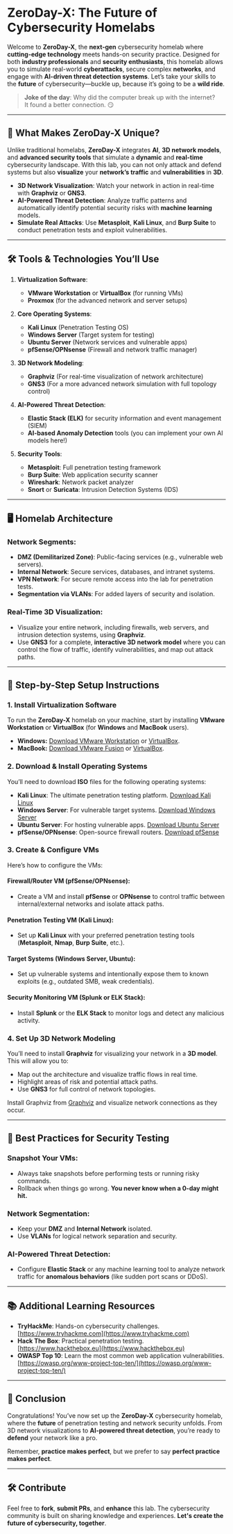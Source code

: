 # ZeroDay-X: The Future of Cybersecurity Homelabs

Welcome to **ZeroDay-X**, the **next-gen** cybersecurity homelab where **cutting-edge technology** meets hands-on security practice. Designed for both **industry professionals** and **security enthusiasts**, this homelab allows you to simulate real-world **cyberattacks**, secure complex **networks**, and engage with **AI-driven threat detection systems**. Let’s take your skills to the **future** of cybersecurity—buckle up, because it’s going to be a **wild ride**.

> **Joke of the day**: Why did the computer break up with the internet?  
> It found a better connection. 😏

---

## 🚀 **What Makes ZeroDay-X Unique?**

Unlike traditional homelabs, **ZeroDay-X** integrates **AI**, **3D network models**, and **advanced security tools** that simulate a **dynamic** and **real-time** cybersecurity landscape. With this lab, you can not only attack and defend systems but also **visualize** your **network’s traffic** and **vulnerabilities** in **3D**.

- **3D Network Visualization**: Watch your network in action in real-time with **Graphviz** or **GNS3**.
- **AI-Powered Threat Detection**: Analyze traffic patterns and automatically identify potential security risks with **machine learning** models.
- **Simulate Real Attacks**: Use **Metasploit**, **Kali Linux**, and **Burp Suite** to conduct penetration tests and exploit vulnerabilities.

---

## 🛠️ **Tools & Technologies You’ll Use**

1. **Virtualization Software**:
   - **VMware Workstation** or **VirtualBox** (for running VMs)
   - **Proxmox** (for the advanced network and server setups)

2. **Core Operating Systems**:
   - **Kali Linux** (Penetration Testing OS)
   - **Windows Server** (Target system for testing)
   - **Ubuntu Server** (Network services and vulnerable apps)
   - **pfSense/OPNsense** (Firewall and network traffic manager)

3. **3D Network Modeling**:
   - **Graphviz** (For real-time visualization of network architecture)
   - **GNS3** (For a more advanced network simulation with full topology control)

4. **AI-Powered Threat Detection**:
   - **Elastic Stack (ELK)** for security information and event management (SIEM)
   - **AI-based Anomaly Detection** tools (you can implement your own AI models here!)

5. **Security Tools**:
   - **Metasploit**: Full penetration testing framework
   - **Burp Suite**: Web application security scanner
   - **Wireshark**: Network packet analyzer
   - **Snort** or **Suricata**: Intrusion Detection Systems (IDS)

---

## 🖥️ **Homelab Architecture**

### **Network Segments**:
- **DMZ (Demilitarized Zone)**: Public-facing services (e.g., vulnerable web servers).
- **Internal Network**: Secure services, databases, and intranet systems.
- **VPN Network**: For secure remote access into the lab for penetration tests.
- **Segmentation via VLANs**: For added layers of security and isolation.

### **Real-Time 3D Visualization**:
- Visualize your entire network, including firewalls, web servers, and intrusion detection systems, using **Graphviz**.
- Use **GNS3** for a complete, **interactive 3D network model** where you can control the flow of traffic, identify vulnerabilities, and map out attack paths.

---

## 📝 **Step-by-Step Setup Instructions**

### 1. **Install Virtualization Software**

To run the **ZeroDay-X** homelab on your machine, start by installing **VMware Workstation** or **VirtualBox** (for **Windows** and **MacBook** users).

- **Windows:** [Download VMware Workstation](https://www.vmware.com/products/workstation-pro.html) or [VirtualBox](https://www.virtualbox.org/).
- **MacBook:** [Download VMware Fusion](https://www.vmware.com/products/fusion.html) or [VirtualBox](https://www.virtualbox.org/).

### 2. **Download & Install Operating Systems**

You’ll need to download **ISO** files for the following operating systems:

- **Kali Linux**: The ultimate penetration testing platform. [Download Kali Linux](https://www.kali.org/downloads/)
- **Windows Server**: For vulnerable target systems. [Download Windows Server](https://www.microsoft.com/en-us/evalcenter/evaluate-windows-server)
- **Ubuntu Server**: For hosting vulnerable apps. [Download Ubuntu Server](https://ubuntu.com/download/server)
- **pfSense/OPNsense**: Open-source firewall routers. [Download pfSense](https://www.pfsense.org/download/)

### 3. **Create & Configure VMs**

Here’s how to configure the VMs:

#### **Firewall/Router VM** (pfSense/OPNsense):
- Create a VM and install **pfSense** or **OPNsense** to control traffic between internal/external networks and isolate attack paths.
  
#### **Penetration Testing VM** (Kali Linux):
- Set up **Kali Linux** with your preferred penetration testing tools (**Metasploit**, **Nmap**, **Burp Suite**, etc.).

#### **Target Systems** (Windows Server, Ubuntu):
- Set up vulnerable systems and intentionally expose them to known exploits (e.g., outdated SMB, weak credentials).

#### **Security Monitoring VM** (Splunk or ELK Stack):
- Install **Splunk** or the **ELK Stack** to monitor logs and detect any malicious activity.

### 4. **Set Up 3D Network Modeling**

You’ll need to install **Graphviz** for visualizing your network in a **3D model**. This will allow you to:

- Map out the architecture and visualize traffic flows in real time.
- Highlight areas of risk and potential attack paths.
- Use **GNS3** for full control of network topologies.

Install Graphviz from [Graphviz](https://graphviz.gitlab.io/download/) and visualize network connections as they occur.

---

## 🔐 **Best Practices for Security Testing**

### **Snapshot Your VMs**:
- Always take snapshots before performing tests or running risky commands.
- Rollback when things go wrong. **You never know when a 0-day might hit.**

### **Network Segmentation**:
- Keep your **DMZ** and **Internal Network** isolated.
- Use **VLANs** for logical network separation and security.

### **AI-Powered Threat Detection**:
- Configure **Elastic Stack** or any machine learning tool to analyze network traffic for **anomalous behaviors** (like sudden port scans or DDoS).

---

## 📚 **Additional Learning Resources**

- **TryHackMe**: Hands-on cybersecurity challenges. [https://www.tryhackme.com](https://www.tryhackme.com)
- **Hack The Box**: Practical penetration testing. [https://www.hackthebox.eu](https://www.hackthebox.eu)
- **OWASP Top 10**: Learn the most common web application vulnerabilities. [https://owasp.org/www-project-top-ten/](https://owasp.org/www-project-top-ten/)

---

## 🏁 **Conclusion**

Congratulations! You’ve now set up the **ZeroDay-X** cybersecurity homelab, where the **future** of penetration testing and network security unfolds. From 3D network visualizations to **AI-powered threat detection**, you’re ready to **defend** your network like a pro.

Remember, **practice makes perfect**, but we prefer to say **perfect practice makes perfect**.

---

## 🛠️ **Contribute**

Feel free to **fork**, **submit PRs**, and **enhance** this lab. The cybersecurity community is built on sharing knowledge and experiences. **Let's create the future of cybersecurity, together**.
